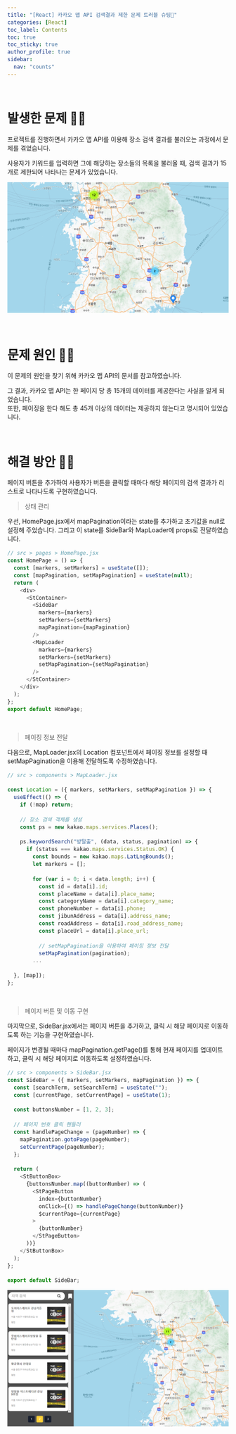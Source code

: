 ```yaml
---
title: "[React] 카카오 맵 API 검색결과 제한 문제 트러블 슈팅💫"
categories: [React]
toc_label: Contents
toc: true
toc_sticky: true
author_profile: true
sidebar:
  nav: "counts"
---
```


<br>

# 발생한 문제 🤦‍♀️

프로젝트를 진행하면서 카카오 맵 API를 이용해 장소 검색 결과를 불러오는 과정에서 문제를 겪었습니다.

사용자가 키워드를 입력하면 그에 해당하는 장소들의 목록을 불러올 때, 검색 결과가 15개로 제한되어 나타나는 문제가 있었습니다.

![](/assets/images/2024/2024-02-27-11-24-16.png)

<br>

# 문제 원인 🤷‍♀️

이 문제의 원인을 찾기 위해 카카오 맵 API의 문서를 참고하였습니다.

그 결과, 카카오 맵 API는 한 페이지 당 총 15개의 데이터를 제공한다는 사실을 알게 되었습니다.<br>
또한, 페이징을 한다 해도 총 45개 이상의 데이터는 제공하지 않는다고 명시되어 있었습니다.

<br>

# 해결 방안 💁‍♀️

페이지 버튼을 추가하여 사용자가 버튼을 클릭할 때마다 해당 페이지의 검색 결과가 리스트로 나타나도록 구현하였습니다.

> 상태 관리

우선, HomePage.jsx에서 mapPagination이라는 state를 추가하고 초기값을 null로 설정해 주었습니다. 그리고 이 state를 SideBar와 MapLoader에 props로 전달하였습니다.

```js
// src > pages > HomePage.jsx
const HomePage = () => {
  const [markers, setMarkers] = useState([]);
  const [mapPagination, setMapPagination] = useState(null);
  return (
    <div>
      <StContainer>
        <SideBar
          markers={markers}
          setMarkers={setMarkers}
          mapPagination={mapPagination}
        />
        <MapLoader
          markers={markers}
          setMarkers={setMarkers}
          setMapPagination={setMapPagination}
        />
      </StContainer>
    </div>
  );
};
export default HomePage;
```

<br>

> 페이징 정보 전달

다음으로, MapLoader.jsx의 Location 컴포넌트에서 페이징 정보를 설정할 때 setMapPagination을 이용해 전달하도록 수정하였습니다.

```js
// src > components > MapLoader.jsx

const Location = ({ markers, setMarkers, setMapPagination }) => {
  useEffect(() => {
    if (!map) return;

    // 장소 검색 객체를 생성
    const ps = new kakao.maps.services.Places();

    ps.keywordSearch("방탈출", (data, status, pagination) => {
      if (status === kakao.maps.services.Status.OK) {
        const bounds = new kakao.maps.LatLngBounds();
        let markers = [];

        for (var i = 0; i < data.length; i++) {
          const id = data[i].id;
          const placeName = data[i].place_name;
          const categoryName = data[i].category_name;
          const phoneNumber = data[i].phone;
          const jibunAddress = data[i].address_name;
          const roadAddress = data[i].road_address_name;
          const placeUrl = data[i].place_url;

          // setMapPagination을 이용하여 페이징 정보 전달
          setMapPagination(pagination);
        ...

  }, [map]);
};
```

<br>

> 페이지 버튼 및 이동 구현

마지막으로, SideBar.jsx에서는 페이지 버튼을 추가하고, 클릭 시 해당 페이지로 이동하도록 하는 기능을 구현하였습니다.

페이지가 변경될 때마다 mapPagination.getPage()를 통해 현재 페이지를 업데이트하고, 클릭 시 해당 페이지로 이동하도록 설정하였습니다.

```js
// src > components > SideBar.jsx
const SideBar = ({ markers, setMarkers, mapPagination }) => {
  const [searchTerm, setSearchTerm] = useState("");
  const [currentPage, setCurrentPage] = useState(1);

  const buttonsNumber = [1, 2, 3];

  // 페이지 번호 클릭 핸들러
  const handlePageChange = (pageNumber) => {
    mapPagination.gotoPage(pageNumber);
    setCurrentPage(pageNumber);
  };

  return (
    <StButtonBox>
      {buttonsNumber.map((buttonNumber) => (
        <StPageButton
          index={buttonNumber}
          onClick={() => handlePageChange(buttonNumber)}
          $currentPage={currentPage}
        >
          {buttonNumber}
        </StPageButton>
      ))}
    </StButtonBox>
  );
};

export default SideBar;
```

![](/assets/images/2024/2024-02-27-13-58-58.png)

<br>
